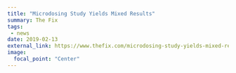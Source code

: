 ```yaml
---
title: "Microdosing Study Yields Mixed Results"
summary: The Fix
tags:
 - news
date: 2019-02-13
external_link: https://www.thefix.com/microdosing-study-yields-mixed-results
image:
  focal_point: "Center"
---
```

